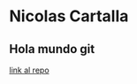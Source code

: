 # Nicolas Cartalla
## Hola mundo git
[link al repo]([https://github.com/nicocartalla/hola-mundo](https://github.com/nicocartalla/hola-mundo))
